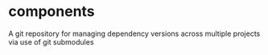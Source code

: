 # components

A git repository for managing dependency versions across multiple projects via use of git submodules